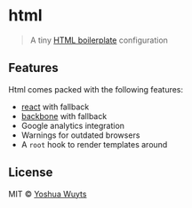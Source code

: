 # html

> A tiny [HTML boilerplate](http://html5boilerplate.com/) configuration

## Features
Html comes packed with the following features:
- [react](http://facebook.github.io/react/) with fallback
- [backbone](backbonejs.org) with fallback
- Google analytics integration
- Warnings for outdated browsers
- A ````root```` hook to render templates around

## License
MIT © [Yoshua Wuyts](yoshuawuyts.com)


